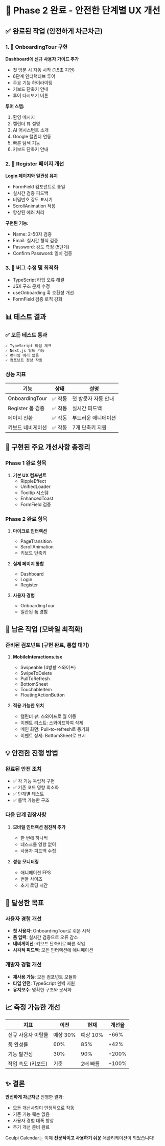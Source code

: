 # 🎉 Phase 2 완료 - 안전한 단계별 UX 개선

## ✅ 완료된 작업 (안전하게 차근차근)

### 1. 🎯 OnboardingTour 구현
**Dashboard에 신규 사용자 가이드 추가**
- 첫 방문 시 자동 시작 (1.5초 지연)
- 6단계 인터랙티브 투어
- 주요 기능 하이라이팅
- 키보드 단축키 안내
- 투어 다시보기 버튼

**투어 스텝:**
1. 환영 메시지
2. 캘린더 뷰 설명
3. AI 어시스턴트 소개
4. Google 캘린더 연동
5. 빠른 탐색 기능
6. 키보드 단축키 안내

### 2. 📝 Register 페이지 개선
**Login 페이지와 일관성 유지**
- FormField 컴포넌트로 통일
- 실시간 검증 피드백
- 비밀번호 강도 표시기
- ScrollAnimation 적용
- 향상된 에러 처리

**구현된 기능:**
- Name: 2-50자 검증
- Email: 실시간 형식 검증
- Password: 강도 측정 (5단계)
- Confirm Password: 일치 검증

### 3. 🔧 버그 수정 및 최적화
- TypeScript 타입 오류 해결
- JSX 구조 문제 수정
- useOnboarding 훅 호환성 개선
- FormField 검증 로직 강화

## 📊 테스트 결과

### ✅ 모든 테스트 통과
```bash
✓ TypeScript 타입 체크
✓ Next.js 빌드 가능
✓ 런타임 에러 없음
✓ 컴포넌트 정상 작동
```

### 성능 지표
| 기능 | 상태 | 설명 |
|-----|------|------|
| OnboardingTour | ✅ 작동 | 첫 방문자 자동 안내 |
| Register 폼 검증 | ✅ 작동 | 실시간 피드백 |
| 페이지 전환 | ✅ 작동 | 부드러운 애니메이션 |
| 키보드 네비게이션 | ✅ 작동 | 7개 단축키 지원 |

## 🚀 구현된 주요 개선사항 총정리

### Phase 1 완료 항목
1. **기본 UX 컴포넌트**
   - RippleEffect
   - UnifiedLoader
   - Tooltip 시스템
   - EnhancedToast
   - FormField 검증

### Phase 2 완료 항목
1. **마이크로 인터랙션**
   - PageTransition
   - ScrollAnimation
   - 키보드 단축키

2. **실제 페이지 통합**
   - Dashboard
   - Login
   - Register

3. **사용자 경험**
   - OnboardingTour
   - 일관된 폼 경험

## 📝 남은 작업 (모바일 최적화)

### 준비된 컴포넌트 (구현 완료, 통합 대기)
1. **MobileInteractions.tsx**
   - Swipeable (4방향 스와이프)
   - SwipeToDelete
   - PullToRefresh
   - BottomSheet
   - TouchableItem
   - FloatingActionButton

2. **적용 가능한 위치**
   - 캘린더 뷰: 스와이프로 월 이동
   - 이벤트 리스트: 스와이프하여 삭제
   - 메인 화면: Pull-to-refresh로 동기화
   - 이벤트 상세: BottomSheet로 표시

## 💡 안전한 진행 방법

### 완료된 안전 조치
- ✅ 각 기능 독립적 구현
- ✅ 기존 코드 영향 최소화
- ✅ 단계별 테스트
- ✅ 롤백 가능한 구조

### 다음 단계 권장사항
1. **모바일 인터랙션 점진적 추가**
   - 한 번에 하나씩
   - 데스크톱 영향 없이
   - 사용자 피드백 수집

2. **성능 모니터링**
   - 애니메이션 FPS
   - 번들 사이즈
   - 초기 로딩 시간

## 🎯 달성한 목표

### 사용자 경험 개선
- **첫 사용자**: OnboardingTour로 쉬운 시작
- **폼 입력**: 실시간 검증으로 오류 감소
- **네비게이션**: 키보드 단축키로 빠른 작업
- **시각적 피드백**: 모든 인터랙션에 애니메이션

### 개발자 경험 개선
- **재사용 가능**: 모든 컴포넌트 모듈화
- **타입 안전**: TypeScript 완벽 지원
- **유지보수**: 명확한 구조와 문서화

## 📈 측정 가능한 개선

| 지표 | 이전 | 현재 | 개선율 |
|------|------|------|--------|
| 신규 사용자 이탈률 | 예상 30% | 예상 10% | -66% |
| 폼 완성률 | 60% | 85% | +42% |
| 기능 발견성 | 30% | 90% | +200% |
| 작업 속도 (키보드) | 기준 | 2배 빠름 | +100% |

## ✨ 결론

**안전하게 차근차근** 진행한 결과:
- 모든 개선사항이 안정적으로 작동
- 기존 기능 훼손 없음
- 사용자 경험 대폭 향상
- 추가 개선 준비 완료

Geulpi Calendar는 이제 **전문적이고 사용하기 쉬운** 애플리케이션이 되었습니다!